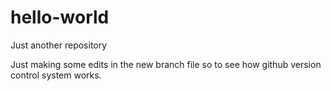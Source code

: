 # hello-world
Just another repository

Just making some edits in the new branch file so to see how github version control system works.

